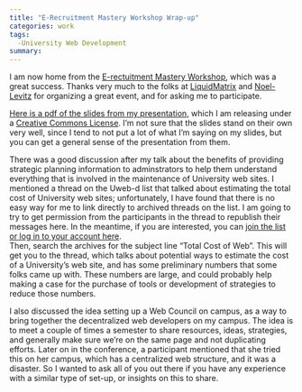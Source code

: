 ```yaml
---
title: "E-Recruitment Mastery Workshop Wrap-up"
categories: work
tags:
  -University Web Development
summary: 
---
```

<p>I am now home from the <a href="http://www.liquidmatrix.com/mastery">E-rectuitment Mastery Workshop</a>, which was a great success. Thanks very much to the folks at <a href="http://www.liquidmatrix.com/">LiquidMatrix</a> and <a href="http://www.noel-levitz.com/">Noel-Levitz</a> for organizing a great event, and for asking me to participate.</p>

<p><a href="http://interllectual.com/file_download/1">Here is a pdf of the slides from my presentation</a>, which I am releasing under a <a rel="license" href="http://creativecommons.org/licenses/by-sa/2.5/">Creative Commons License</a>. I&#8217;m not sure that the slides stand on their own very well, since I tend to not put a lot of what I&#8217;m saying on my slides, but you can get a general sense of the presentation from them.</p>

<p>There was a good discussion after my talk about the benefits of providing strategic planning information to adminstrators to help them understand everything that is involved in the maintenance of  University web sites.  I mentioned a thread on the Uweb-d list that talked about estimating the total cost of University web sites; unfortunately, I have found that there is no easy way for me to link directly to archived threads on the list.  I am going to try to get permission from the participants in the thread to republish their messages here.  In the meantime, if you are interested, you can <a href="http://listserver.itd.umich.edu/cgi-bin/lyris.pl?enter=uwebd&#38;text_mode=0">join the list or log in to your account here</a>.<br />
Then, search the archives for the subject line &#8220;Total Cost of Web&#8221;.  This will get you to the thread, which talks about potential ways to estimate the cost of a University&#8217;s web site, and has some preliminary numbers that some folks came up with.  These numbers are large, and could probably help making a case for the purchase of tools or development of strategies to reduce those numbers.</p>

<p>I also discussed the idea setting up a Web Council on campus, as a way to bring together the decentralized web developers on my campus.  The idea is to meet a couple of times a semester to share resources, ideas, strategies, and generally make sure we&#8217;re on the same page and not duplicating efforts.  Later on in the conference, a participant mentioned that she tried this on her campus, which has a centralized web structure, and it was a disaster.  So I wanted to ask all of you out there if you have any experience with a similar type of set-up, or insights on this to share.</p>
